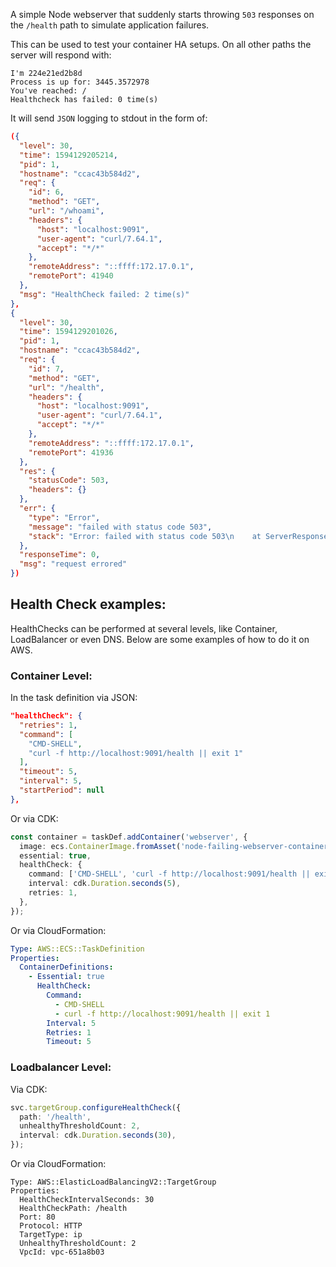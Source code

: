 A simple Node webserver that suddenly starts throwing `503` responses on the `/health` path to simulate application failures.

This can be used to test your container HA setups. On all other paths the server will respond with:

```
I'm 224e21ed2b8d
Process is up for: 3445.3572978
You've reached: /
Healthcheck has failed: 0 time(s)
```

It will send `JSON` logging to stdout in the form of:

```json
({
  "level": 30,
  "time": 1594129205214,
  "pid": 1,
  "hostname": "ccac43b584d2",
  "req": {
    "id": 6,
    "method": "GET",
    "url": "/whoami",
    "headers": {
      "host": "localhost:9091",
      "user-agent": "curl/7.64.1",
      "accept": "*/*"
    },
    "remoteAddress": "::ffff:172.17.0.1",
    "remotePort": 41940
  },
  "msg": "HealthCheck failed: 2 time(s)"
},
{
  "level": 30,
  "time": 1594129201026,
  "pid": 1,
  "hostname": "ccac43b584d2",
  "req": {
    "id": 7,
    "method": "GET",
    "url": "/health",
    "headers": {
      "host": "localhost:9091",
      "user-agent": "curl/7.64.1",
      "accept": "*/*"
    },
    "remoteAddress": "::ffff:172.17.0.1",
    "remotePort": 41936
  },
  "res": {
    "statusCode": 503,
    "headers": {}
  },
  "err": {
    "type": "Error",
    "message": "failed with status code 503",
    "stack": "Error: failed with status code 503\n    at ServerResponse.onResFinished (/usr/src/node_modules/pino-http/logger.js:73:38)\n    at ServerResponse.emit (events.js:326:22)\n    at ServerResponse.EventEmitter.emit (domain.js:486:12)\n    at onFinish (_http_outgoing.js:744:10)\n    at callback (_stream_writable.js:501:21)\n    at afterWrite (_stream_writable.js:454:5)\n    at afterWriteTick (_stream_writable.js:441:10)\n    at processTicksAndRejections (internal/process/task_queues.js:79:21)"
  },
  "responseTime": 0,
  "msg": "request errored"
})
```

## Health Check examples:

HealthChecks can be performed at several levels, like Container, LoadBalancer or even DNS. Below are some examples of how to do it on AWS.

### Container Level:

In the task definition via JSON:

```json
"healthCheck": {
  "retries": 1,
  "command": [
    "CMD-SHELL",
    "curl -f http://localhost:9091/health || exit 1"
  ],
  "timeout": 5,
  "interval": 5,
  "startPeriod": null
},
```

Or via CDK:

```ts
const container = taskDef.addContainer('webserver', {
  image: ecs.ContainerImage.fromAsset('node-failing-webserver-container'),
  essential: true,
  healthCheck: {
    command: ['CMD-SHELL', 'curl -f http://localhost:9091/health || exit 1'],
    interval: cdk.Duration.seconds(5),
    retries: 1,
  },
});
```

Or via CloudFormation:

```yaml
Type: AWS::ECS::TaskDefinition
Properties:
  ContainerDefinitions:
    - Essential: true
      HealthCheck:
        Command:
          - CMD-SHELL
          - curl -f http://localhost:9091/health || exit 1
        Interval: 5
        Retries: 1
        Timeout: 5
```

### Loadbalancer Level:

Via CDK:

```ts
svc.targetGroup.configureHealthCheck({
  path: '/health',
  unhealthyThresholdCount: 2,
  interval: cdk.Duration.seconds(30),
});
```

Or via CloudFormation:

```
Type: AWS::ElasticLoadBalancingV2::TargetGroup
Properties:
  HealthCheckIntervalSeconds: 30
  HealthCheckPath: /health
  Port: 80
  Protocol: HTTP
  TargetType: ip
  UnhealthyThresholdCount: 2
  VpcId: vpc-651a8b03
```
